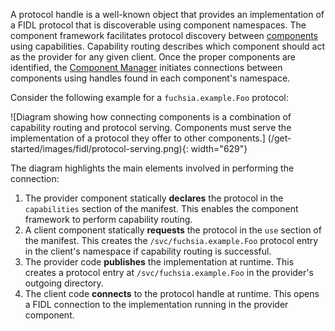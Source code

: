 A protocol handle is a well-known object that provides an implementation of a
FIDL protocol that is discoverable using component namespaces. The component
framework facilitates protocol discovery between
[components](/glossary/README.md#component) using capabilities.
Capability routing describes which component should act as the provider for any
given client. Once the proper components are identified, the
[Component Manager](/glossary/README.md#component-manager)
initiates connections between components using handles found in each
component's namespace.

Consider the following example for a `fuchsia.example.Foo` protocol:

![Diagram showing how connecting components is a combination of capability
routing and protocol serving. Components must serve the implementation of a
protocol they offer to other components.]
(/get-started/images/fidl/protocol-serving.png){: width="629"}

The diagram highlights the main elements involved in performing the connection:

1.  The provider component statically **declares** the protocol in the
    `capabilities` section of the manifest. This enables the component framework
    to perform capability routing.
1.  A client component statically **requests** the protocol in the `use` section
    of the manifest. This creates the `/svc/fuchsia.example.Foo` protocol entry
    in the client's namespace if capability routing is successful.
1.  The provider code **publishes** the implementation at runtime. This creates
    a protocol entry at `/svc/fuchsia.example.Foo` in the provider's outgoing
    directory.
1.  The client code **connects** to the protocol handle at runtime. This opens a
    FIDL connection to the implementation running in the provider component.
